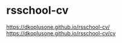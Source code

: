# rsschool-cv
https://dkoplusone.github.io/rsschool-cv/
https://dkoplusone.github.io/rsschool-cv/cv 
